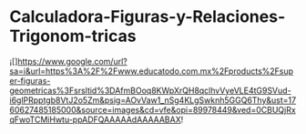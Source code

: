 # Calculadora-Figuras-y-Relaciones-Trigonom-tricas
¡[]https://www.google.com/url?sa=i&url=https%3A%2F%2Fwww.educatodo.com.mx%2Fproducts%2Fsuper-figuras-geometricas%3Fsrsltid%3DAfmBOoq8KWpXrQH8qclhvVyeVLE4tG9SVud-i6glPRpptgb8VtJ2o5Zm&psig=AOvVaw1_nSg4KLgSwknh5GGQ6Thy&ust=1760627485185000&source=images&cd=vfe&opi=89978449&ved=0CBUQjRxqFwoTCMiHwtu-ppADFQAAAAAdAAAAABAX!
